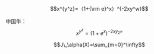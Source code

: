 $$x^{y^z}=（1+{\rm e}^x）^{-2xy^w}$$

中国牛：$$x^{y^z}=(1+e^x)^{-2xy_{2^w}}$$

$$J\_\alpha(X)=\sum_{m=0}^\infty$$

